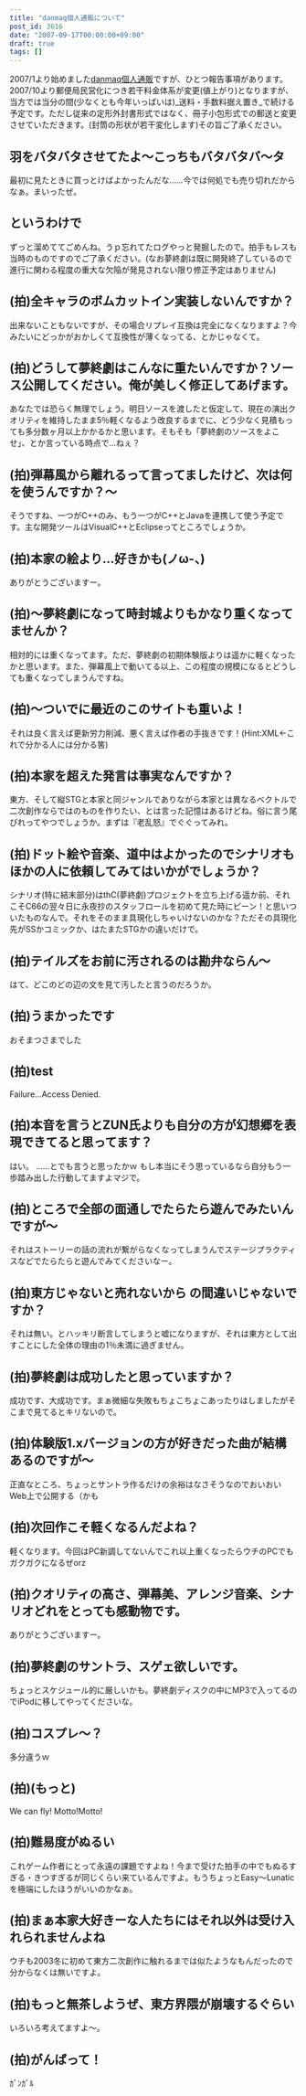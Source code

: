 ```yaml
---
title: "danmaq個人通販について"
post_id: 3616
date: "2007-09-17T00:00:00+09:00"
draft: true
tags: []
---
```



2007/1より始めました[danmaq個人通販](http://e.danmaq.com/)ですが、ひとつ報告事項があります。 2007/10より郵便局民営化につき若干料金体系が変更(値上がり)となりますが、当方では当分の間(少なくとも今年いっぱいは)_送料・手数料据え置き_で続ける予定です。ただし従来の定形外封書形式ではなく、冊子小包形式での郵送と変更させていただきます。(封筒の形状が若干変化します)その旨ご了承ください。
## 羽をバタバタさせてたよ～こっちもバタバタバ～タ
最初に見たときに買っとけばよかったんだな……今では何処でも売り切れだからなぁ。まいったぜ。
## というわけで
ずっと溜めててごめんね。うｐ忘れてたログやっと発掘したので。拍手もレスも当時のものですのでご了承ください。(なお夢終劇は既に開発終了しているので進行に関わる程度の重大な欠陥が発見されない限り修正予定はありません)
## (拍)全キャラのボムカットイン実装しないんですか？
出来ないこともないですが、その場合リプレイ互換は完全になくなりますよ？今みたいにどっかがおかしくて互換性が薄くなってる、とかじゃなくて。
## (拍)どうして夢終劇はこんなに重たいんですか？ソース公開してください。俺が美しく修正してあげます。
あなたでは恐らく無理でしょう。明日ソースを渡したと仮定して、現在の演出クオリティを維持したまま5％軽くなるよう改良するまでに、どう少なく見積もっても多分数ヶ月以上かかるかと思います。そもそも「夢終劇のソースをよこせ」、とか言っている時点で…ねぇ？
## (拍)弾幕風から離れるって言ってましたけど、次は何を使うんですか？～
そうですね、一つがC++のみ、もう一つがC++とJavaを連携して使う予定です。主な開発ツールはVisualC++とEclipseってところでしょうか。
## (拍)本家の絵より...好きかも(ノω-、)
ありがとうございますー。
## (拍)～夢終劇になって時封城よりもかなり重くなってませんか？
相対的には重くなってます。ただ、夢終劇の初期体験版よりは遥かに軽くなったかと思います。また、弾幕風上で動いてる以上、この程度の規模になるとどうしても重くなってしまうんですね。
## (拍)～ついでに最近のこのサイトも重いよ！
それは良く言えば更新労力削減、悪く言えば作者の手抜きです！(Hint:XML←これで分かる人には分かる筈)
## (拍)本家を超えた発言は事実なんですか？
東方、そして縦STGと本家と同ジャンルでありながら本家とは異なるベクトルで二次創作ならではのものを作りたい、とは言った記憶はあるけどね。俗に言う尾びれってやつでしょうか。まずは『老乱怒』でぐぐってみれ。
## (拍)ドット絵や音楽、道中はよかったのでシナリオもほかの人に依頼してみてはいかがでしょうか？
シナリオ(特に結末部分)はthC(夢終劇)プロジェクトを立ち上げる遥か前、それこそC66の翌々日に永夜抄のスタッフロールを初めて見た時にピーン！と思いついたものなんで。それをそのまま具現化しちゃいけないのかな？ただその具現化先がSSかコミックか、はたまたSTGかの違いだけで。
## (拍)テイルズをお前に汚されるのは勘弁ならん～
はて、どこのどの辺の文を見て汚したと言うのだろうか。
## (拍)うまかったです
おそまつさまでした
## (拍)test
Failure...Access Denied.
## (拍)本音を言うとZUN氏よりも自分の方が幻想郷を表現できてると思ってます？
はい。 ……とでも言うと思ったかｗ もし本当にそう思っているなら自分もう一歩踏み出した行動してますよマジで。
## (拍)ところで全部の面通しでたらたら遊んでみたいんですが～
それはストーリーの話の流れが繋がらなくなってしまうんでステージプラクティスなどでたらたらと遊んでみてくださいなー。
## (拍)東方じゃないと売れないから の間違いじゃないですか？
それは無い。とハッキリ断言してしまうと嘘になりますが、それは東方として出すことにした全体の理由の1％未満に過ぎません。
## (拍)夢終劇は成功したと思っていますか？
成功です、大成功です。まぁ微細な失敗もちょこちょこあったりはしましたがそこまで見てるとキリないので。
## (拍)体験版1.xバージョンの方が好きだった曲が結構あるのですが～
正直なところ、ちょっとサントラ作るだけの余裕はなさそうなのでおいおいWeb上で公開する（かも
## (拍)次回作こそ軽くなるんだよね？
軽くなります。今回はPC新調してないんでこれ以上重くなったらウチのPCでもガクガクになるぜorz
## (拍)クオリティの高さ、弾幕美、アレンジ音楽、シナリオどれをとっても感動物です。
ありがとうございますー。
## (拍)夢終劇のサントラ、スゲェ欲しいです。
ちょっとスケジュール的に厳しいかも。夢終劇ディスクの中にMP3で入ってるのでiPodに移してやってくださいな。
## (拍)コスプレ～？
多分違うｗ
## (拍)(もっと)
We can fly! Motto!Motto!
## (拍)難易度がぬるい
これゲーム作者にとって永遠の課題ですよね！今まで受けた拍手の中でもぬるすぎる・きつすぎるが同じくらい来ているんですよ。もうちょっとEasy～Lunaticを極端にしたほうがいいのかなぁ。
## (拍)まぁ本家大好きーな人たちにはそれ以外は受け入れられませんよね
ウチも2003冬に初めて東方二次創作に触れるまでは似たようなもんだったので分からなくは無いですよ。
## (拍)もっと無茶しようぜ、東方界隈が崩壊するぐらい
いろいろ考えてますよ～。
## (拍)がんばって！
ｶﾞﾝｶﾞﾙ
